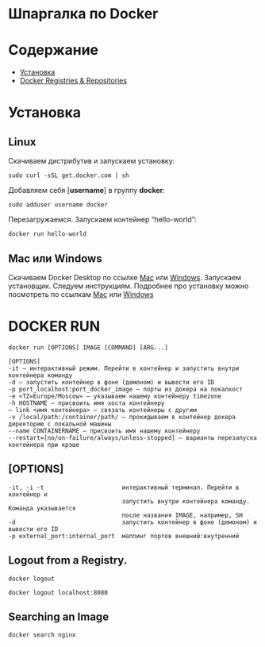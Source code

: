 # Шпаргалка по Docker

# Содержание

   * [Установка](#установка)
   * [Docker Registries &amp; Repositories](#docker-registries--repositories)
   
# Установка

## Linux

Скачиваем дистрибутив и запускаем установку:
```
sudo curl -sSL get.docker.com | sh
```
Добавляем себя [**username**] в группу **docker**:
```
sudo adduser username docker
```
Перезагружаемся. Запускаем контейнер “hello-world”:
```
docker run hello-world
```

## Mac или Windows

Скачиваем Docker Desktop по ссылке [Mac](https://download.docker.com/mac/stable/Docker.dmg) или [Windows](https://download.docker.com/win/stable/InstallDocker.msi). 
Запускаем установщик. Следуем инструкциям. Подробнее про установку можно посмотреть по ссылкам [Mac](https://docs.docker.com/docker-for-mac/install/) или [Windows](https://docs.docker.com/docker-for-windows/install/)

# DOCKER RUN

```
docker run [OPTIONS] IMAGE [COMMAND] [ARG...]
```
```
[OPTIONS]
-it — интерактивный режим. Перейти в контейнер и запустить внутри контейнера команду
-d — запустить контейнер в фоне (демоном) и вывести его ID
-p port_localhost:port_docker_image — порты из докера на локалхост
-e «TZ=Europe/Moscow» — указываем нашему контейнеру timezone
-h HOSTNAME — присвоить имя хоста контейнеру
— link <имя контейнера> — связать контейнеры с другим
-v /local/path:/container/path/ — прокидываем в контейнер докера директорию с локальной машины
--name CONTAINERNAME — присвоить имя нашему контейнеру
--restart=[no/on-failure/always/unless-stopped] — варианты перезапуска контейнера при крэше
```

## [OPTIONS]
    -it, -i -t                      интерактивный терминал. Перейти в контейнер и 
                                    запустить внутри контейнера команду. Команда указывается
                                    после названия IMAGE, например, SH
    -d                              запустить контейнер в фоне (демоном) и вывести его ID
    -p external_port:internal_port  маппинг портов внешний:внутренний


## Logout from a Registry.

```
docker logout
```

```
docker logout localhost:8080
```

## Searching an Image

```
docker search nginx
